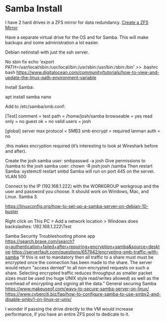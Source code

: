 # Samba Install

I have 2 hard drives in a ZFS mirror for data redundancy.
[Create a ZFS Mirror](ZFS.md#create-a-zfs-mirror)

Have a separate virtual drive for the OS and for Samba. This will make backups and some administration a lot easier.

Debian netinstall with just the ssh server.

No sbin fix
echo 'export PATH=/usr/local/sbin:/usr/local/bin:/usr/sbin:/usr/bin:/sbin:/bin' >> .bashrc
bash
https://www.digitalocean.com/community/tutorials/how-to-view-and-update-the-linux-path-environment-variable

Install Samba:

apt install samba nano

Add to /etc/samba/smb.conf:

[Test]
  comment = test
  path = /home/josh/samba
  browseable = yes
  read only = no
  guest ok = no
  valid users = josh

[global]
server max protocol = SMB3
smb encrypt = required
lanman auth = no

 ;this makes encryption required (it’s interesting to look at Wireshark before and after).

Create the josh samba user:
smbpasswd -a josh
Give permissions to /samba to the josh samba user:
chown -R josh:josh /samba
Then restart Samba:
systemctl restart smbd
Samba will run on port 445 on the server.
VLAN 500

Connect to the IP (192.168.1.222) with the WORKGROUP workgroup and the user and password you choose. It should work on Windows, Mac, and Linux. Samba 3.

https://linuxconfig.org/how-to-set-up-a-samba-server-on-debian-10-buster

Right click on This PC > Add a network location >
Windows does backslashes: \\192.168.1.222\Test

Samba Security
Troubleshooting phone app
https://search.brave.com/search?q=authentication+failed+after+requiring+encryption+samba&source=desktop
https://serverfault.com/questions/657942/encrypting-smb-traffic-with-samba
“If this is set to mandatory then all traffic to a share must must be encrypted once the connection has been made to the share. The server would return "access denied" to all non-encrypted requests on such a share. Selecting encrypted traffic reduces throughput as smaller packet sizes must be used (no huge UNIX style read/writes allowed) as well as the overhead of encrypting and signing all the data.”
General securing Samba
https://www.makeuseof.com/ways-to-secure-samba-server-on-linux/
https://www.cyberciti.biz/faq/how-to-configure-samba-to-use-smbv2-and-disable-smbv1-on-linux-or-unix/

I wonder if passing the drive directly to the VM would increase performance, if you have an entire ZFS pool to dedicate to it.
